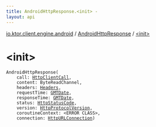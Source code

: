 ```yaml
---
title: AndroidHttpResponse.<init> - 
layout: api
---
```


<div class='api-docs-breadcrumbs'><a href="../index.html">io.ktor.client.engine.android</a> / <a href="index.html">AndroidHttpResponse</a> / <a href="./-init-.html">&lt;init&gt;</a></div>

# &lt;init&gt;

<div class="signature"><code><span class="identifier">AndroidHttpResponse</span><span class="symbol">(</span><br/>&nbsp;&nbsp;&nbsp;&nbsp;<span class="parameterName" id="io.ktor.client.engine.android.AndroidHttpResponse$<init>(io.ktor.client.call.HttpClientCall, kotlinx.coroutines.io.ByteReadChannel, io.ktor.http.Headers, io.ktor.util.date.GMTDate, io.ktor.util.date.GMTDate, io.ktor.http.HttpStatusCode, io.ktor.http.HttpProtocolVersion, , java.net.HttpURLConnection)/call">call</span><span class="symbol">:</span>&nbsp;<a href="../../io.ktor.client.call/-http-client-call/index.html"><span class="identifier">HttpClientCall</span></a><span class="symbol">, </span><br/>&nbsp;&nbsp;&nbsp;&nbsp;<span class="parameterName" id="io.ktor.client.engine.android.AndroidHttpResponse$<init>(io.ktor.client.call.HttpClientCall, kotlinx.coroutines.io.ByteReadChannel, io.ktor.http.Headers, io.ktor.util.date.GMTDate, io.ktor.util.date.GMTDate, io.ktor.http.HttpStatusCode, io.ktor.http.HttpProtocolVersion, , java.net.HttpURLConnection)/content">content</span><span class="symbol">:</span>&nbsp;<span class="identifier">ByteReadChannel</span><span class="symbol">, </span><br/>&nbsp;&nbsp;&nbsp;&nbsp;<span class="parameterName" id="io.ktor.client.engine.android.AndroidHttpResponse$<init>(io.ktor.client.call.HttpClientCall, kotlinx.coroutines.io.ByteReadChannel, io.ktor.http.Headers, io.ktor.util.date.GMTDate, io.ktor.util.date.GMTDate, io.ktor.http.HttpStatusCode, io.ktor.http.HttpProtocolVersion, , java.net.HttpURLConnection)/headers">headers</span><span class="symbol">:</span>&nbsp;<a href="../../io.ktor.http/-headers/index.html"><span class="identifier">Headers</span></a><span class="symbol">, </span><br/>&nbsp;&nbsp;&nbsp;&nbsp;<span class="parameterName" id="io.ktor.client.engine.android.AndroidHttpResponse$<init>(io.ktor.client.call.HttpClientCall, kotlinx.coroutines.io.ByteReadChannel, io.ktor.http.Headers, io.ktor.util.date.GMTDate, io.ktor.util.date.GMTDate, io.ktor.http.HttpStatusCode, io.ktor.http.HttpProtocolVersion, , java.net.HttpURLConnection)/requestTime">requestTime</span><span class="symbol">:</span>&nbsp;<a href="../../io.ktor.util.date/-g-m-t-date/index.html"><span class="identifier">GMTDate</span></a><span class="symbol">, </span><br/>&nbsp;&nbsp;&nbsp;&nbsp;<span class="parameterName" id="io.ktor.client.engine.android.AndroidHttpResponse$<init>(io.ktor.client.call.HttpClientCall, kotlinx.coroutines.io.ByteReadChannel, io.ktor.http.Headers, io.ktor.util.date.GMTDate, io.ktor.util.date.GMTDate, io.ktor.http.HttpStatusCode, io.ktor.http.HttpProtocolVersion, , java.net.HttpURLConnection)/responseTime">responseTime</span><span class="symbol">:</span>&nbsp;<a href="../../io.ktor.util.date/-g-m-t-date/index.html"><span class="identifier">GMTDate</span></a><span class="symbol">, </span><br/>&nbsp;&nbsp;&nbsp;&nbsp;<span class="parameterName" id="io.ktor.client.engine.android.AndroidHttpResponse$<init>(io.ktor.client.call.HttpClientCall, kotlinx.coroutines.io.ByteReadChannel, io.ktor.http.Headers, io.ktor.util.date.GMTDate, io.ktor.util.date.GMTDate, io.ktor.http.HttpStatusCode, io.ktor.http.HttpProtocolVersion, , java.net.HttpURLConnection)/status">status</span><span class="symbol">:</span>&nbsp;<a href="../../io.ktor.http/-http-status-code/index.html"><span class="identifier">HttpStatusCode</span></a><span class="symbol">, </span><br/>&nbsp;&nbsp;&nbsp;&nbsp;<span class="parameterName" id="io.ktor.client.engine.android.AndroidHttpResponse$<init>(io.ktor.client.call.HttpClientCall, kotlinx.coroutines.io.ByteReadChannel, io.ktor.http.Headers, io.ktor.util.date.GMTDate, io.ktor.util.date.GMTDate, io.ktor.http.HttpStatusCode, io.ktor.http.HttpProtocolVersion, , java.net.HttpURLConnection)/version">version</span><span class="symbol">:</span>&nbsp;<a href="../../io.ktor.http/-http-protocol-version/index.html"><span class="identifier">HttpProtocolVersion</span></a><span class="symbol">, </span><br/>&nbsp;&nbsp;&nbsp;&nbsp;<span class="parameterName" id="io.ktor.client.engine.android.AndroidHttpResponse$<init>(io.ktor.client.call.HttpClientCall, kotlinx.coroutines.io.ByteReadChannel, io.ktor.http.Headers, io.ktor.util.date.GMTDate, io.ktor.util.date.GMTDate, io.ktor.http.HttpStatusCode, io.ktor.http.HttpProtocolVersion, , java.net.HttpURLConnection)/coroutineContext">coroutineContext</span><span class="symbol">:</span>&nbsp;<span class="identifier">&lt;ERROR CLASS&gt;</span><span class="symbol">, </span><br/>&nbsp;&nbsp;&nbsp;&nbsp;<span class="parameterName" id="io.ktor.client.engine.android.AndroidHttpResponse$<init>(io.ktor.client.call.HttpClientCall, kotlinx.coroutines.io.ByteReadChannel, io.ktor.http.Headers, io.ktor.util.date.GMTDate, io.ktor.util.date.GMTDate, io.ktor.http.HttpStatusCode, io.ktor.http.HttpProtocolVersion, , java.net.HttpURLConnection)/connection">connection</span><span class="symbol">:</span>&nbsp;<a href="http://docs.oracle.com/javase/6/docs/api/java/net/HttpURLConnection.html"><span class="identifier">HttpURLConnection</span></a><span class="symbol">)</span></code></div>
